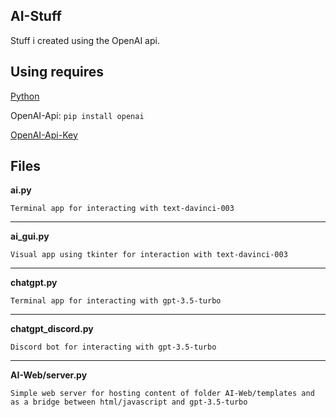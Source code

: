 **AI-Stuff**
---
Stuff i created using the OpenAI api.

**Using requires**
---

[Python](https://www.python.org/)

OpenAI-Api: ```pip install openai```

[OpenAI-Api-Key](https://platform.openai.com/)

Files
---

**ai.py**

```Terminal app for interacting with text-davinci-003```

---

**ai_gui.py**

```Visual app using tkinter for interaction with text-davinci-003```

---

**chatgpt.py**

```Terminal app for interacting with gpt-3.5-turbo```

---

**chatgpt_discord.py**

```Discord bot for interacting with gpt-3.5-turbo```

---

**AI-Web/server.py**

```Simple web server for hosting content of folder AI-Web/templates and as a bridge between html/javascript and gpt-3.5-turbo```
